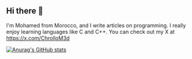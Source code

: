 ## Hi there 👋

I'm Mohamed from Morocco, and I write articles on programming. I really enjoy learning languages like C and C++. You can check out my X at https://x.com/ChrolloM3d

[![Anurag's GitHub stats](https://github-readme-stats.vercel.app/api?username=bouhadi-m3d)](https://github.com/anuraghazra/github-readme-stats)
